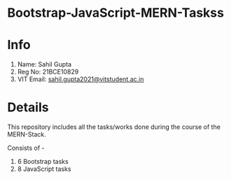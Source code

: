 # Bootstrap-JavaScript-MERN-Taskss
# Info
1) Name: Sahil Gupta
2) Reg No: 21BCE10829
3) VIT Email: sahil.gupta2021@vitstudent.ac.in

# Details
This repository includes all the tasks/works done during the course of the MERN-Stack.

Consists of - 
1) 6 Bootstrap tasks
2) 8 JavaScript tasks
